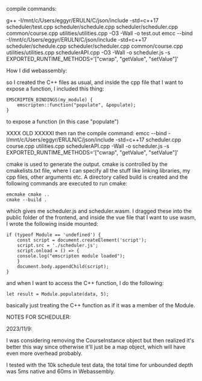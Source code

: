 compile commands: 

g++ -I/mnt/c/Users/eggyr/ERULN/C/json/include -std=c++17 scheduler/test.cpp scheduler/schedule.cpp scheduler/scheduler.cpp common/course.cpp utilities/utilities.cpp -O3 -Wall -o test.out
emcc --bind -I/mnt/c/Users/eggyr/ERULN/C/json/include -std=c++17 scheduler/schedule.cpp scheduler/scheduler.cpp common/course.cpp utilities/utilities.cpp schedulerAPI.cpp -O3 -Wall -o scheduler.js -s EXPORTED_RUNTIME_METHODS='["cwrap", "getValue", "setValue"]'


How I did webassembly:

so I created the C++ files as usual, and inside the cpp file that I want to expose a function, I included this thing:

    EMSCRIPTEN_BINDINGS(my_module) {
        emscripten::function("populate", &populate);
    }

to expose a function (in this case "populate")

XXXX OLD XXXXXI then ran the compile command: 
    emcc --bind -I/mnt/c/Users/eggyr/ERULN/C/json/include -std=c++17 scheduler.cpp course.cpp utilities.cpp schedulerAPI.cpp -Wall -o scheduler.js -s EXPORTED_RUNTIME_METHODS='["cwrap", "getValue", "setValue"]'

cmake is used to generate the output. cmake is controlled by the cmakelists.txt file, where I can specify all the stuff like linking libraries, my cpp files, other arguments etc. A directory called build
is created and the following commands are executed to run cmake:

    emcmake cmake ..
    cmake --build .

which gives me scheduler.js and scheduler.wasm. I dragged these into the public folder of the frontend, and inside the vue file that I want to use wasm, I wrote the following inside mounted:

    if (typeof Module == 'undefined') {
        const script = document.createElement('script');
        script.src = './scheduler.js';
        script.onload = () => {
        console.log("emscripten module loaded");
        }
        document.body.appendChild(script);
    }

and when I want to access the C++ function, I do the following:

    let result = Module.populate(data, 5);

basically just treating the C++ function as if it was a member of the Module.



NOTES FOR SCHEDULER:

2023/11/9:

I was considering removing the CourseInstance object but then realized it's better this way since otherwise it'll just be a map object, which will have even more overhead probably.

I tested with the 10k schedule test data, the total time for unbounded depth was 5ms native and 60ms in Webassembly.

